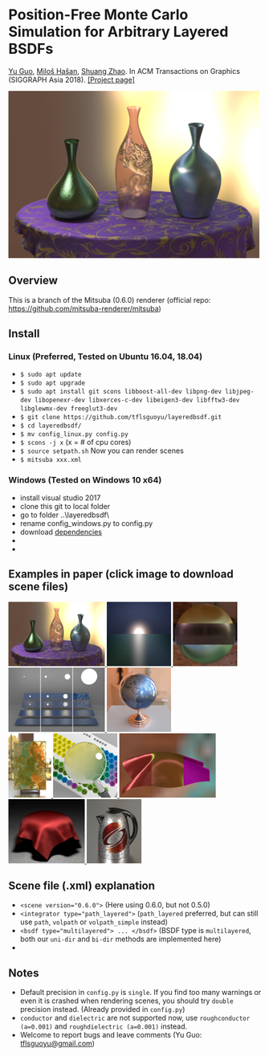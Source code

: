 # Position-Free Monte Carlo Simulation for Arbitrary Layered BSDFs

[Yu Guo](https://tflsguoyu.github.io/), [Miloš Hašan](http://miloshasan.net/), [Shuang Zhao](https://shuangz.com/). 
In ACM Transactions on Graphics (SIGGRAPH Asia 2018). 
[[Project page]](https://shuangz.com/projects/layered-sa18/)

<img src="https://github.com/tflsguoyu/tflsguoyu.github.io/blob/master/webpage/projects/layeredbsdf/git/images/teaser.jpg" width="500px">

## Overview
This is a branch of the Mitsuba (0.6.0) renderer (official repo: https://github.com/mitsuba-renderer/mitsuba)

## Install

  ### Linux (Preferred, Tested on Ubuntu 16.04, 18.04)
   - `$ sudo apt update`
   - `$ sudo apt upgrade`
   - `$ sudo apt install git scons libboost-all-dev libpng-dev libjpeg-dev libopenexr-dev libxerces-c-dev libeigen3-dev libfftw3-dev libglewmx-dev freeglut3-dev`
   - `$ git clone https://github.com/tflsguoyu/layeredbsdf.git`
   - `$ cd layeredbsdf/`
   - `$ mv config_linux.py config.py`
   - `$ scons -j x` (x = # of cpu cores)
   - `$ source setpath.sh`
   Now you can render scenes
   - `$ mitsuba xxx.xml`
   
  ### Windows (Tested on Windows 10 x64)
   - install visual studio 2017
   - clone this git to local folder
   - go to folder ..\layeredbsdf\
   - rename config_windows.py to config.py
   - download [dependencies](https://github.com/tflsguoyu/tflsguoyu.github.io/blob/master/webpage/projects/layeredbsdf/git/dependencies.zip)
   - 
   - 
   
## Examples in paper (click image to download scene files)

<a href="https://www.dropbox.com/s/jbethredc7r9742/teaser.zip?dl=0">
  <img src="https://github.com/tflsguoyu/tflsguoyu.github.io/blob/master/webpage/projects/layeredbsdf/git/images/teaser.jpg" title="teaser" height="128px">
</a>
  
<a href="https://github.com/tflsguoyu/tflsguoyu.github.io/blob/master/webpage/projects/layeredbsdf/git/scenes/figure2.zip">
  <img src="https://github.com/tflsguoyu/tflsguoyu.github.io/blob/master/webpage/projects/layeredbsdf/git/images/figure2.jpg" title="figure2" height="128px">
</a>
  
<a href="https://github.com/tflsguoyu/tflsguoyu.github.io/blob/master/webpage/projects/layeredbsdf/git/scenes/figure3.zip">
  <img src="https://github.com/tflsguoyu/tflsguoyu.github.io/blob/master/webpage/projects/layeredbsdf/git/images/figure3.jpg" title="figure3" height="128px">
</a>  

<a href="https://github.com/tflsguoyu/tflsguoyu.github.io/blob/master/webpage/projects/layeredbsdf/git/scenes/figure8.zip">
  <img src="https://github.com/tflsguoyu/tflsguoyu.github.io/blob/master/webpage/projects/layeredbsdf/git/images/figure8.jpg" title="figure8" height="128px">
</a>  

<a href="https://www.dropbox.com/s/ds4ic1fw1cypqn7/figure11.zip?dl=0">
  <img src="https://github.com/tflsguoyu/tflsguoyu.github.io/blob/master/webpage/projects/layeredbsdf/git/images/figure11.jpg" title="figure11" height="128px">
</a>  

</br>

<a href="https://github.com/tflsguoyu/tflsguoyu.github.io/blob/master/webpage/projects/layeredbsdf/git/scenes/figure12t.zip">
  <img src="https://github.com/tflsguoyu/tflsguoyu.github.io/blob/master/webpage/projects/layeredbsdf/git/images/figure12t.jpg" title="figure12t" height="128px">
</a>  

<a href="https://github.com/tflsguoyu/tflsguoyu.github.io/blob/master/webpage/projects/layeredbsdf/git/scenes/figure12b.zip">
  <img src="https://github.com/tflsguoyu/tflsguoyu.github.io/blob/master/webpage/projects/layeredbsdf/git/images/figure12b.jpg" title="figure12b" height="128px">
</a>  

<a href="https://www.dropbox.com/s/ssof650irx7blug/figure13.zip?dl=0">
  <img src="https://github.com/tflsguoyu/tflsguoyu.github.io/blob/master/webpage/projects/layeredbsdf/git/images/figure13.jpg" title="figure13" height="128px">
</a>  

<a href="https://github.com/tflsguoyu/tflsguoyu.github.io/blob/master/webpage/projects/layeredbsdf/git/scenes/figure14.zip">
  <img src="https://github.com/tflsguoyu/tflsguoyu.github.io/blob/master/webpage/projects/layeredbsdf/git/images/figure14.jpg" title="figure14" height="128px">
</a>  

<a href="https://github.com/tflsguoyu/tflsguoyu.github.io/blob/master/webpage/projects/layeredbsdf/git/scenes/figure15.zip">
  <img src="https://github.com/tflsguoyu/tflsguoyu.github.io/blob/master/webpage/projects/layeredbsdf/git/images/figure15.jpg" title="figure15" height="128px">
</a>  

## Scene file (.xml) explanation
 - `<scene version="0.6.0">` (Here using 0.6.0, but not 0.5.0)
 - `<integrator type="path_layered">` (`path_layered` preferred, but can still use `path`, `volpath` or `volpath_simple` instead)
 - `<bsdf type="multilayered"> ... </bsdf>` (BSDF type is `multilayered`, both our `uni-dir` and `bi-dir` methods are implemented here)
 - 
## Notes
 - Default precision in `config.py` is `single`. If you find too many warnings or even it is crashed when rendering scenes, you should try `double` precision instead. (Already provided in `config.py`)
 - `conductor` and `dielectric` are not supported now, use `roughconductor (a=0.001)` and `roughdielectric (a=0.001)` instead.
 - Welcome to report bugs and leave comments (Yu Guo: tflsguoyu@gmail.com)
